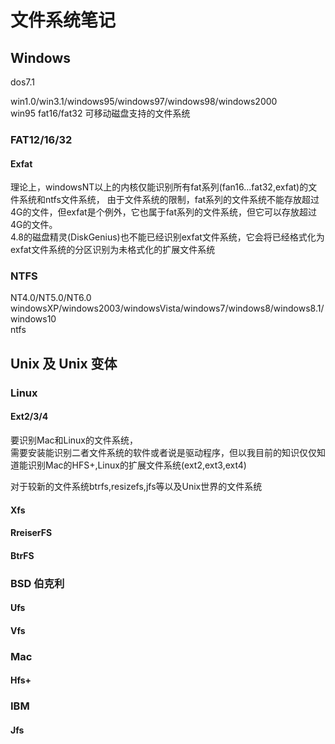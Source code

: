 <link href="../../css/style.css" rel="stylesheet" type="text/css" />

# 文件系统笔记

## Windows 
dos7.1

win1.0/win3.1/windows95/windows97/windows98/windows2000  
win95 fat16/fat32
可移动磁盘支持的文件系统  

### FAT12/16/32

#### Exfat

理论上，windowsNT以上的内核仅能识别所有fat系列(fan16...fat32,exfat)的文件系统和ntfs文件系统，
由于文件系统的限制，fat系列的文件系统不能存放超过4G的文件，但exfat是个例外，它也属于fat系列的文件系统，但它可以存放超过4G的文件。  
4.8的磁盘精灵(DiskGenius)也不能已经识别exfat文件系统，它会将已经格式化为exfat文件系统的分区识别为未格式化的扩展文件系统

### NTFS
NT4.0/NT5.0/NT6.0  
windowsXP/windows2003/windowsVista/windows7/windows8/windows8.1/windows10  
ntfs

## Unix 及 Unix 变体

### Linux 

#### Ext2/3/4
要识别Mac和Linux的文件系统，  
需要安装能识别二者文件系统的软件或者说是驱动程序，但以我目前的知识仅仅知道能识别Mac的HFS+,Linux的扩展文件系统(ext2,ext3,ext4)

对于较新的文件系统btrfs,resizefs,jfs等以及Unix世界的文件系统

  

#### Xfs

#### RreiserFS

#### BtrFS

### BSD 伯克利
#### Ufs
#### Vfs

### Mac 
#### Hfs+

### IBM
#### Jfs
